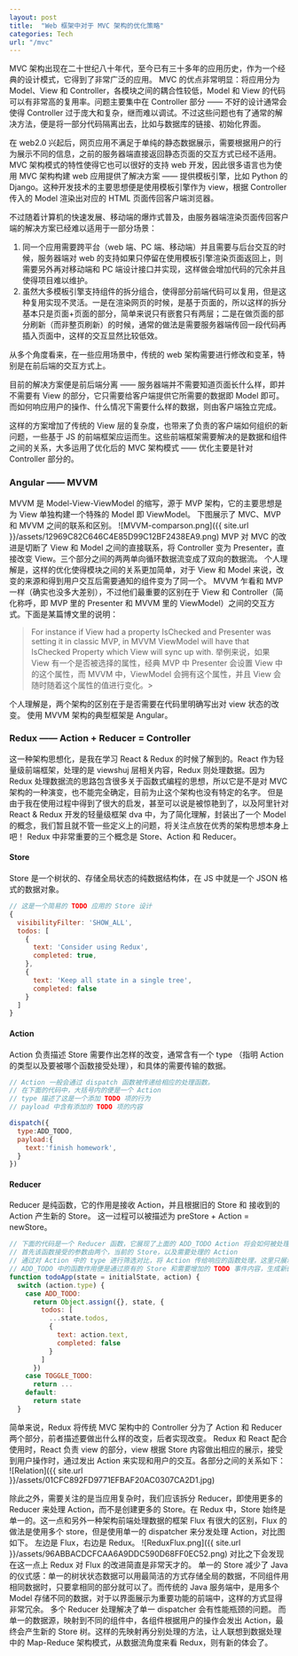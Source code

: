 ```yaml
---
layout: post
title:  "Web 框架中对于 MVC 架构的优化策略"
categories: Tech
url: "/mvc"
---
```

MVC 架构出现在二十世纪八十年代，至今已有三十多年的应用历史，作为一个经典的设计模式，它得到了非常广泛的应用。
MVC 的优点非常明显：将应用分为 Model、View 和 Controller，各模块之间的耦合性较低，Model 和 View 的代码可以有非常高的复用率。问题主要集中在 Controller 部分 —— 不好的设计通常会使得 Controller 过于庞大和复杂，继而难以调试。不过这些问题也有了通常的解决方法，便是将一部分代码隔离出去，比如与数据库的链接、初始化界面。

在 web2.0 兴起后，网页应用不满足于单纯的静态数据展示，需要根据用户的行为展示不同的信息，之前的服务器端直接返回静态页面的交互方式已经不适用。MVC 架构模式的特性使得它也可以很好的支持 web 开发，因此很多语言也为使用 MVC 架构构建 web 应用提供了解决方案 —— 提供模板引擎，比如 Python 的 Django。这种开发技术的主要思想便是使用模板引擎作为 view，根据 Controller 传入的 Model 渲染出对应的 HTML 页面传回客户端浏览器。

不过随着计算机的快速发展、移动端的爆炸式普及，由服务器端渲染页面传回客户端的解决方案已经难以适用于一部分场景：

1. 同一个应用需要跨平台（web 端、PC 端、移动端）并且需要与后台交互的时候，服务器端对 web 的支持如果只停留在使用模板引擎渲染页面返回上，则需要另外再对移动端和 PC 端设计接口并实现，这样做会增加代码的冗余并且使得项目难以维护。
2. 虽然大多模板引擎支持组件的拆分组合，使得部分前端代码可以复用，但是这种复用实现不灵活。一是在渲染网页的时候，是基于页面的，所以这样的拆分基本只是页面+页面的部分，简单来说只有嵌套只有两层；二是在做页面的部分刷新（而非整页刷新）的时候，通常的做法是需要服务器端传回一段代码再插入页面中，这样的交互显然比较低效。

从多个角度看来，在一些应用场景中，传统的 web 架构需要进行修改和变革，特别是在前后端的交互方式上。

目前的解决方案便是前后端分离 —— 服务器端并不需要知道页面长什么样，即并不需要有 View 的部分，它只需要给客户端提供它所需要的数据即 Model 即可。而如何响应用户的操作、什么情况下需要什么样的数据，则由客户端独立完成。

这样的方案增加了传统的 View 层的复杂度，也带来了负责的客户端如何组织的新问题，一些基于 JS 的前端框架应运而生。这些前端框架需要解决的是数据和组件之间的关系，大多运用了优化后的 MVC 架构模式 —— 优化主要是针对 Controller 部分的。

### Angular —— MVVM

MVVM 是 Model-View-ViewModel 的缩写，源于 MVP 架构，它的主要思想是为 View 单独构建一个特殊的 Model 即 ViewModel。
下图展示了 MVC、MVP 和 MVVM 之间的联系和区别。
![MVVM-comparson.png]({{ site.url }}/assets/12969C82C646C4E85D99C12BF2438EA9.png)
MVP 对 MVC 的改进是切断了 View 和 Model 之间的直接联系，将 Controller 变为 Presenter，直接改变 View。三个部分之间的两两单向循环数据流变成了双向的数据流。
个人理解是，这样的优化使得模块之间的关系更加简单，对于 View 和 Model  来说，改变的来源和得到用户交互后需要通知的组件变为了同一个。
MVVM 乍看和 MVP 一样（确实也没多大差别），不过他们最重要的区别在于 View 和 Controller（简化称呼，即 MVP 里的 Presenter 和 MVVM 里的 ViewModel）之间的交互方式。下面是某篇博文里的说明：
> For instance if View had a property IsChecked and Presenter was setting it in classic MVP, in MVVM ViewModel will have that IsChecked Property which View will sync up with.
> 举例来说，如果 View 有一个是否被选择的属性，经典 MVP 中 Presenter 会设置 View 中的这个属性，而 MVVM 中，ViewModel 会拥有这个属性，并且 View 会随时随着这个属性的值进行变化。>

个人理解是，两个架构的区别在于是否需要在代码里明确写出对 view 状态的改变。
使用 MVVM 架构的典型框架是 Angular。

### Redux —— Action + Reducer = Controller
这一种架构思想化，是我在学习 React & Redux 的时候了解到的。React 作为轻量级前端框架，处理的是 viewshuj 层相关内容，Redux 则处理数据。因为 Redux 处理数据流的思路包含很多关于函数式编程的思想，所以它是不是对 MVC 架构的一种演变，也不能完全确定，目前为止这个架构也没有特定的名字。
但是由于我在使用过程中得到了很大的启发，甚至可以说是被惊艳到了，以及阿里针对 React & Redux 开发的轻量级框架 dva 中，为了简化理解，封装出了一个 Model 的概念，我们暂且就不管一些定义上的问题，将关注点放在优秀的架构思想本身上吧！
Redux 中非常重要的三个概念是 Store、Action 和 Reducer。

#### Store
Store 是一个树状的、存储全局状态的纯数据结构体，在 JS 中就是一个 JSON 格式的数据对象。

```js
// 这是一个简易的 TODO 应用的 Store 设计
{
  visibilityFilter: 'SHOW_ALL',
  todos: [
    {
      text: 'Consider using Redux',
      completed: true,
    },
    {
      text: 'Keep all state in a single tree',
      completed: false
    }
  ]
}
```

#### Action
Action 负责描述 Store 需要作出怎样的改变，通常含有一个 type （指明 Action 的类型以及要被哪个函数接受处理），和具体的需要传输的数据。

```js
// Action 一般会通过 dispatch 函数被传递给相应的处理函数。
// 在下面的代码中，大括号内的便是一个 Action
// type 描述了这是一个添加 TODO 项的行为
// payload 中含有添加的 TODO 项的内容

dispatch({
  type:ADD_TODO,
  payload:{
    text:'finish homework',
  }
})
```

#### Reducer
Reducer 是纯函数，它的作用是接收 Action，并且根据旧的 Store 和 接收到的Action 产生新的 Store。
这一过程可以被描述为 preStore + Action = newStore。

```js
// 下面的代码是一个 Reducer 函数，它展现了上面的 ADD_TODO Action 将会如何被处理
// 首先该函数接受的参数由两个，当前的 Store，以及需要处理的 Action
// 通过对 Action 中的 type 进行筛选对比，将 Action 传给响应的函数处理，这里只展示了 ADD_TODO 的处理函数
// ADD_TODO 中的函数作用便是通过原有的 Store 和需要增加的 TODO 事件内容，生成新的 Store 并返回
function todoApp(state = initialState, action) {
  switch (action.type) {
    case ADD_TODO:
      return Object.assign({}, state, {
        todos: [
          ...state.todos,
          {
            text: action.text,
            completed: false
          }
        ]
      })
    case TOGGLE_TODO:
      return ...
    default:
      return state
  }
```

简单来说，Redux 将传统 MVC 架构中的 Controller 分为了 Action 和 Reducer 两个部分，前者描述要做出什么样的改变，后者实现改变。
Redux 和 React 配合使用时，React 负责 view 的部分，view 根据 Store 内容做出相应的展示，接受到用户操作时，通过发出 Action 来实现和用户的交互。各部分之间的关系如下：
![Relation]({{ site.url }}/assets/01CFC892FD9771EFBAF20AC0307CA2D1.jpg)

除此之外，需要关注的是当应用复杂时，我们应该拆分 Reducer，即使用更多的 Reducer 来处理 Action，而不是创建更多的 Store。在 Redux 中，Store 始终是单一的。这一点和另外一种架构前端处理数据的框架 Flux 有很大的区别，Flux 的做法是使用多个 store，但是使用单一的 dispatcher 来分发处理 Action，对比图如下。
左边是 Flux，右边是 Redux。
![ReduxFlux.png]({{ site.url }}/assets/96ABBACDCFCAA6A9DDC590D68FF0EC52.png)
对比之下会发现在这一点上 Redux 对 Flux 的改进简直是非常天才的。
单一的 Store 减少了 Java 的仪式感：单一的树状状态数据可以用最简洁的方式存储全局的数据，不同组件用相同数据时，只要拿相同的部分就可以了。而传统的 Java 服务端中，是用多个 Model 存储不同的数据，对于以界面展示为重要功能的前端中，这样的方式显得非常冗余。
多个 Reducer 处理解决了单一 dispatcher 会有性能瓶颈的问题。
而单一的数据源，映射到不同的组件中，各组件根据用户的操作会发出 Action，最终会产生新的 Store 树。这样的先映射再分别处理的方法，让人联想到数据处理中的 Map-Reduce 架构模式，从数据流角度来看 Redux，则有新的体会了。